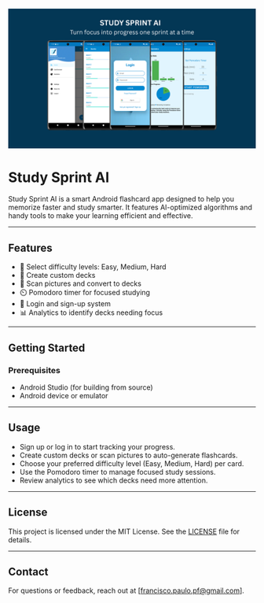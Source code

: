 ![Study Sprint AI Banner](./banner/banner.png)

# Study Sprint AI

Study Sprint AI is a smart Android flashcard app designed to help you memorize faster and study smarter. It features AI-optimized algorithms and handy tools to make your learning efficient and effective.

---

## Features

- 🎯 Select difficulty levels: Easy, Medium, Hard  
- 📂 Create custom decks  
- 📸 Scan pictures and convert to decks  
- ⏲️ Pomodoro timer for focused studying  
- 🔐 Login and sign-up system  
- 📊 Analytics to identify decks needing focus  

---

## Getting Started

### Prerequisites

- Android Studio (for building from source)  
- Android device or emulator  

---

## Usage

- Sign up or log in to start tracking your progress.  
- Create custom decks or scan pictures to auto-generate flashcards.  
- Choose your preferred difficulty level (Easy, Medium, Hard) per card.  
- Use the Pomodoro timer to manage focused study sessions.  
- Review analytics to see which decks need more attention.  

---


## License

This project is licensed under the MIT License. See the [LICENSE](./LICENSE.txt) file for details.

---

## Contact

For questions or feedback, reach out at [francisco.paulo.pf@gmail.com].
